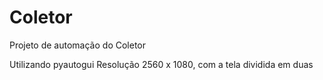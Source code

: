 # Coletor
Projeto de automação do Coletor

Utilizando pyautogui
Resolução 2560 x 1080, com a tela dividida em duas
